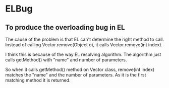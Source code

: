 ELBug
=====

To produce the overloading bug in EL
-------------------------------------------------------------------

The cause of the problem is that EL can't determine the right method to call. 
Instead of calling Vector.remove(Object o), it calls Vector.remove(int index).

I think this is because of the way EL resolving algorithm. The algorithm just calls getMethod() with "name" and number of parameters.

So when it calls getMethod() method on Vector class, remove(int index) matches the "name" and the number of parameters. As it is the first matching method it is returned.

